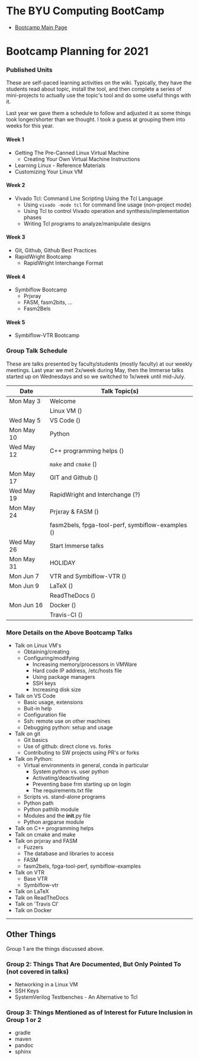 # The BYU Computing BootCamp

* [Bootcamp Main Page](SelfPaced/BootCamp.md)
# Bootcamp Planning for 2021

### Published Units
These are self-paced learning activities on the wiki.  Typically, they have the students read about topic, install the tool, and then complete a series of mini-projects to actually use the topic's tool and do some useful things with it.

Last year we gave them a schedule to follow and adjusted it as some things took longer/shorter than we thought.  I took a guess at grouping them into weeks for this year.

#### Week 1
- Getting The Pre-Canned Linux Virtual Machine
    - Creating Your Own Virtual Machine Instructions
- Learning Linux - Reference Materials
- Customizing Your Linux VM

#### Week 2
- Vivado Tcl: Command Line Scripting Using the Tcl Language
    - Using `vivado -mode tcl` for command line usage (non-project mode)
    - Using Tcl to control Vivado operation and synthesis/implementation phases
    - Writing Tcl programs to analyze/manipulate designs

#### Week 3
- Git, Github, Github Best Practices
- RapidWright Bootcamp
    - RapidWright Interchange Format

#### Week 4
- Symbiflow Bootcamp
    - Prjxray
    - FASM, fasm2bits, ...
    - Fasm2Bels

#### Week 5
- Symbiflow-VTR Bootcamp

### Group Talk Schedule
These are talks presented by faculty/students (mostly faculty) at our weekly meetings.  Last year we met 2x/week during May, then the Immerse talks started up on Wednesdays and so we switched to 1x/week until mid-July.

| Date | Talk Topic(s) |
| --- | ---  |
| Mon May 3  | Welcome |
|            | Linux VM () 
| Wed May 5  | VS Code ()
| Mon May 10 | Python 
| Wed May 12 | C++ programming helps ()
|            | `make` and `cmake` () 
| Mon May 17 | GIT and Github () 
| Wed May 19 | RapidWright and Interchange (?) 
| Mon May 24 | Prjxray & FASM ()
|            | fasm2bels, fpga-tool-perf, symbiflow-examples ()
| Wed May 26 | Start Immerse talks 
| Mon May 31 | HOLIDAY
| Mon Jun 7  | VTR and Symbiflow-VTR () 
| Mon Jun 9  | LaTeX ()
|            | ReadTheDocs ()
| Mon Jun 16 | Docker ()
|            | Travis-CI ()


### More Details on the Above Bootcamp Talks
- Talk on Linux VM's
    - Obtaining/creating
    - Configuring/modifying
        - Increasing memory/processors in VMWare
        - Hard code IP address, /etc/hosts file
        - Using package managers
        - SSH keys
        - Increasing disk size
- Talk on VS Code
    - Basic usage, extensions
    - Buit-in help
    - Configuration file
    - Ssh:  remote use on other machines
    - Debugging python: setup and usage
- Talk on git
    - Git basics
    - Use of github: direct clone vs. forks
    - Contributing to SW projects using PR's or forks
- Talk on Python: 
    - Virtual environments in general, conda in particular
        - System python vs. user python
        - Activating/deactivating
        - Preventing base frm starting up on login
        - The requirements.txt file
    - Scripts vs. stand-alone programs
    - Python path
    - Python pathlib module
    - Modules and the __init__.py file
    - Python argparse module
- Talk on C++ programming helps
- Talk on cmake and make
- Talk on prjxray and FASM
    - Fuzzers
    - The database and libraries to access
    - FASM
    - fasm2bels, fpga-tool-perf, symbiflow-examples
- Talk on VTR
    - Base VTR
    - Symbiflow-vtr
- Talk on LaTeX
- Talk on ReadTheDocs
- Talk on 'Travis CI'
- Talk on Docker

---
## Other Things
Group 1 are the things discussed above.

### Group 2: Things That Are Documented, But Only Pointed To (not covered in talks)
- Networking in a Linux VM
- SSH Keys
- SystemVerilog Testbenches - An Alternative to Tcl

### Group 3: Things Mentioned as of Interest for Future Inclusion in Group 1 or 2
- gradle
- maven
- pandoc
- sphinx
